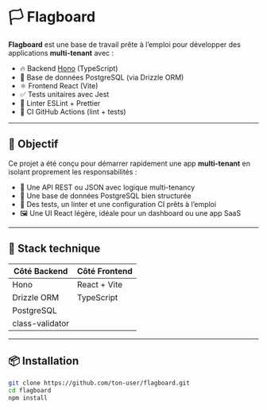 # 🏳️ Flagboard

**Flagboard** est une base de travail prête à l’emploi pour développer des applications **multi-tenant** avec :
- 🔥 Backend [Hono](https://hono.dev/) (TypeScript)
- 🐘 Base de données PostgreSQL (via Drizzle ORM)
- ⚛️ Frontend React (Vite)
- ✅ Tests unitaires avec Jest
- 🧼 Linter ESLint + Prettier
- 🚦 CI GitHub Actions (lint + tests)

---

## 🚀 Objectif

Ce projet a été conçu pour démarrer rapidement une app **multi-tenant** en isolant proprement les responsabilités :
- 🎯 Une API REST ou JSON avec logique multi-tenancy
- 🧩 Une base de données PostgreSQL bien structurée
- 🧠 Des tests, un linter et une configuration CI prêts à l’emploi
- 🖼️ Une UI React légère, idéale pour un dashboard ou une app SaaS

---

## 🧱 Stack technique

| Côté Backend | Côté Frontend |
|--------------|----------------|
| Hono         | React + Vite   |
| Drizzle ORM  | TypeScript     |
| PostgreSQL   |                |
| class-validator |            |

---

## 📦 Installation

```bash
git clone https://github.com/ton-user/flagboard.git
cd flagboard
npm install